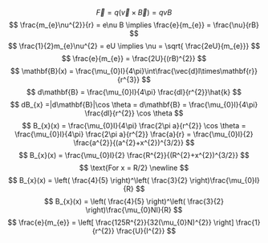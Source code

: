 $$
\vec{F} = q (\vec{v} \times \vec{B}) = qvB
$$
$$
\frac{m_{e}\nu^{2}}{r} = e\nu B \implies \frac{e}{m_{e}} = \frac{\nu}{rB} 
$$
$$
\frac{1}{2}m_{e}\nu^{2} = eU \implies \nu = \sqrt{ \frac{2eU}{m_{e}}}
$$
$$
\frac{e}{m_{e}} = \frac{2U}{(rB)^{2}}
$$
$$
\mathbf{B}(x) = \frac{\mu_{0}I}{4\pi}\int\frac{\vec{d}l\times\mathbf{r}}{r^{3}} 
$$
$$
d\mathbf{B} = \frac{\mu_{0}I}{4\pi} \frac{dl}{r^{2}}\hat{k}
$$
$$
dB_{x} =|d\mathbf{B}|\cos \theta = d\mathbf{B} = \frac{\mu_{0}I}{4\pi} \frac{dl}{r^{2}} \cos \theta
$$
$$
B_{x}(x) = \frac{\mu_{0}I}{4\pi} \frac{2\pi a}{r^{2}} \cos \theta = \frac{\mu_{0}I}{4\pi} \frac{2\pi a}{r^{2}} \frac{a}{r} = \frac{\mu_{0}I}{2} \frac{a^{2}}{(a^{2}+x^{2})^{3/2}}
$$
$$
B_{x}(x) = \frac{\mu_{0}I}{2} \frac{R^{2}}{(R^{2}+x^{2})^{3/2}}
$$
$$
\text{For x = R/2} \newline 
$$
$$
B_{x}(x) = \left( \frac{4}{5} \right)^\left( \frac{3}{2} \right)\frac{\mu_{0}I}{R}
$$
$$
B_{x}(x) = \left( \frac{4}{5} \right)^\left( \frac{3}{2} \right)\frac{\mu_{0}NI}{R}
$$
$$
\frac{e}{m_{e}} = \left[ \frac{125R^{2}}{32(\mu_{0}N)^{2}} \right] \frac{1}{r^{2}} \frac{U}{I^{2}}
$$
